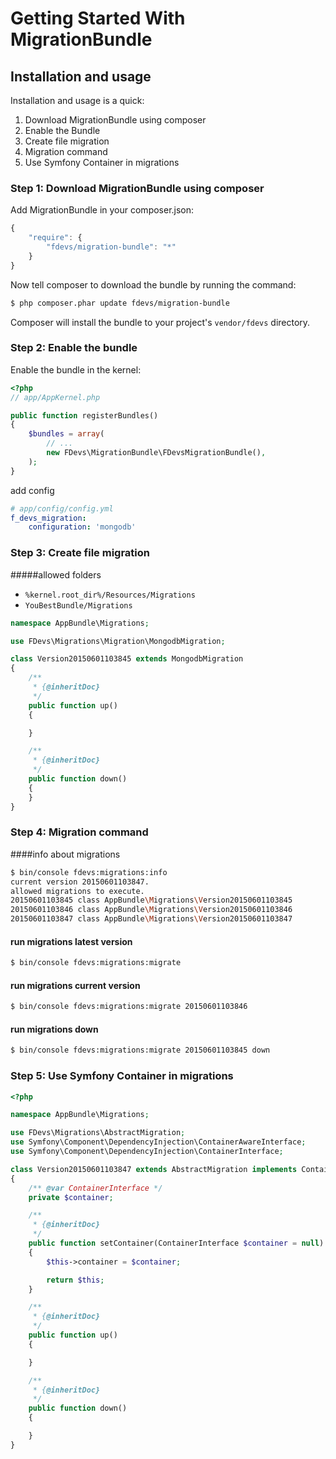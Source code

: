 Getting Started With MigrationBundle
====================================

## Installation and usage

Installation and usage is a quick:

1. Download MigrationBundle using composer
2. Enable the Bundle
3. Create file migration
4. Migration command
5. Use Symfony Container in migrations

### Step 1: Download MigrationBundle using composer

Add MigrationBundle in your composer.json:

```js
{
    "require": {
        "fdevs/migration-bundle": "*"
    }
}
```

Now tell composer to download the bundle by running the command:

``` bash
$ php composer.phar update fdevs/migration-bundle
```

Composer will install the bundle to your project's `vendor/fdevs` directory.


### Step 2: Enable the bundle

Enable the bundle in the kernel:

``` php
<?php
// app/AppKernel.php

public function registerBundles()
{
    $bundles = array(
        // ...
        new FDevs\MigrationBundle\FDevsMigrationBundle(),
    );
}
```

add config

``` yaml
# app/config/config.yml
f_devs_migration:
    configuration: 'mongodb'
```



### Step 3: Create file migration

#####allowed folders

* `%kernel.root_dir%/Resources/Migrations` 
* `YouBestBundle/Migrations` 

```php
namespace AppBundle\Migrations;

use FDevs\Migrations\Migration\MongodbMigration;

class Version20150601103845 extends MongodbMigration
{
    /**
     * {@inheritDoc}
     */
    public function up()
    {

    }

    /**
     * {@inheritDoc}
     */
    public function down()
    {
    }
}
```

### Step 4: Migration command

####info about migrations

```bash
$ bin/console fdevs:migrations:info
current version 20150601103847.
allowed migrations to execute.
20150601103845 class AppBundle\Migrations\Version20150601103845
20150601103846 class AppBundle\Migrations\Version20150601103846
20150601103847 class AppBundle\Migrations\Version20150601103847
```
#### run migrations latest version

```bash
$ bin/console fdevs:migrations:migrate
```
#### run migrations current version

```bash
$ bin/console fdevs:migrations:migrate 20150601103846
```

#### run migrations down

```bash
$ bin/console fdevs:migrations:migrate 20150601103845 down
```

### Step 5: Use Symfony Container in migrations


```php
<?php

namespace AppBundle\Migrations;

use FDevs\Migrations\AbstractMigration;
use Symfony\Component\DependencyInjection\ContainerAwareInterface;
use Symfony\Component\DependencyInjection\ContainerInterface;

class Version20150601103847 extends AbstractMigration implements ContainerAwareInterface
{
    /** @var ContainerInterface */
    private $container;

    /**
     * {@inheritDoc}
     */
    public function setContainer(ContainerInterface $container = null)
    {
        $this->container = $container;

        return $this;
    }

    /**
     * {@inheritDoc}
     */
    public function up()
    {

    }

    /**
     * {@inheritDoc}
     */
    public function down()
    {

    }
}
```
